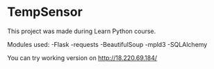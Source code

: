# TempSensor

This project was made during Learn Python course.

Modules used:
-Flask
-requests
-BeautifulSoup
-mpld3
-SQLAlchemy

You can try working version on
http://18.220.69.184/